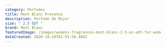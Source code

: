```yaml
---
category: Perfumes
title: Mont Blanc Presence
description: Perfume de Mujer
size: " 2.5 EDT "
brand: Mont Blanc
featuredImage: /images/womens-fragrances-mont-blanc-2-5-oz-edt-for-women-1_2400x.jpg
dateCreated: 2020-10-20T01:55:58.466Z
---
```

